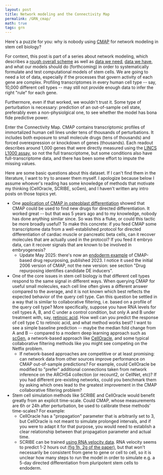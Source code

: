 ```yaml
---
layout: post
title: Network modeling and the Connectivity Map
permalink: /GRN_cmap/
math: true
tags: grn
---
```


Here's a puzzle for you: why is nobody using [CMAP](https://clue.io/) for network modeling in stem cell biology?

For context, this post is part of a series about network modeling, which describes a [rough overall scheme](/GRN_intro/) as well as [data we need](/GRN_akutsu/), [data we have](/GRN_datasets/), and what our models should do (forthcoming) in order to systematically formulate and test computational models of stem cells. We are going to need a lot of data, especially if the processes that govern activity of each gene are complex. Profiling transcriptomes in every human cell type -- say, 10,000 different cell types -- may still not provide enough data to infer the right "rule" for each gene. 

Furthermore, even if that worked, we wouldn't trust it. Some type of perturbation is necessary: prediction of an out-of-sample cell state, preferably even a non-physiolgical one, to see whether the model has bona fide predictive power. 

Enter the Connectivity Map. CMAP contains transcriptomic profiles of immortalized human cell lines under tens of thousands of perturbations. It includes both exposure to small molecule drugs (tens of thousands) and forced overexpression or knockdown of genes (thousands). Each readout describes around 1,000 genes that were directly measured using the [LINCS L1000 assay](http://www.lincsproject.org/LINCS/tools/workflows/find-the-best-place-to-obtain-the-lincs-l1000-data), so not the full transcriptome, but some conditions also have full-transcriptome data, and there has been some effort to impute the missing values. 

Here are some basic questions about this dataset. If I can't find them in the literature, I want to try to answer them myself. I apologize because below I assume whoever's reading has some knowledge of methods that motivate my thinking (CellOracle, SCRIBE, scGen), and I haven't written any intro posts on those topics yet.

- One [application of CMAP in osteoblast differentiation](https://www.ncbi.nlm.nih.gov/pmc/articles/PMC4611615/) showed that CMAP could be used to find new drugs for directed differentiation. It worked great -- but that was 5 years ago and to my knowledge, nobody has done anything similar since. So was this a fluke, or could this tactic be more broadly useful? To make this concrete: if you feed CMAP some transcriptome data from a well-established protocol for directed differentiation of cardiac muscle or pancreatic beta cells, can it recover molecules that are actually used in the protocol? If you feed it embryo data, can it recover signals that are known to be involved in embryogenesis? 
    - Update May 2025: there's now an [endoderm example](https://pmc.ncbi.nlm.nih.gov/articles/PMC10031281/) of CMAP-based drug repurposing, published 2023. I notice it used the initial 2006 version of CMAP, not the new version: see section "Drug repurposing identifies candidate DE inducers". 
- One of the core issues in stem cell biology is that different cell types respond to the same signal in different ways. When querying CMAP for useful small molecules, each cell line often gives a different answer compared to the average, and it is not known which best reflects the expected behavior of the query cell type. Can this question be settled in a way that is similar to collaborative filtering, i.e. based on a profile of the query cell type? More specifically, suppose you have RNA levels for cell types A, B, and C under a control condition, but only A and B under treatment with, say, [retinoic acid](https://en.wikipedia.org/wiki/Retinoic_acid). How well can you predict the response of cell type C to retinoic acid, and what method works best? I want to see a simple baseline prediction -- maybe the median fold change from A and B -- compared to a modern deep learning approach such as [scGen](https://github.com/theislab/scgen), a network-based approach like [CellOracle](https://github.com/morris-lab/CellOracle), and some typical collaborative filtering methods like you might see competing on the Netfix problem.
    - If network-based approaches are competitive or at least promising: can network data from other sources improve performance on CMAP out-of-sample predictions? For example, could CellOracle be modified to "prefer" additional connections taken from network inference on the ARCHS4 collection (or recount2, or CellNet, etc)? If you had different pre-existing networks, could you benchmark them by asking which ones lead to the greatest improvement in the CMAP collaborative filtering problem?
- Stem cell simulation methods like SCRIBE and CellOracle would benefit greatly from an explicit time-scale. Could CMAP, whose measurements are 6h or 24h after perturbation, be used to calibrate these methods' time-scales? For example:
    - CellOracle has a "propagation" parameter that is arbitrarily set to 3, but CellOracle is not meant to simulate prolonged intervals, and if you were to adapt it for that purpose, you would need to establish a clear relationship between that propagation parameter and actual time. 
    - SCRIBE can be trained [using RNA velocity data](https://github.com/cole-trapnell-lab/Scribe/issues/16). RNA velocity seems to predict 1-2 hours out [(fig 1h, 2g of the paper)](https://www.ncbi.nlm.nih.gov/pmc/articles/PMC6130801/), but that won't necessarily be consistent from gene to gene or cell to cell, so it is unclear how many steps to run the model in order to simulate e.g. a 5-day directed differentiation from pluripotent stem cells to endoderm. 







